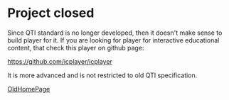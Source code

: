 # Project closed #
Since QTI standard is no longer developed, then it doesn't make sense to build player for it.
If you are looking for player for interactive educational content, that check this player on github page:

https://github.com/icplayer/icplayer

It is more advanced and is not restricted to old QTI specification.

[OldHomePage](OldHomePage.md)